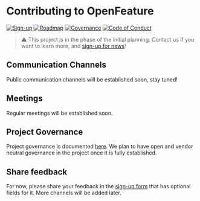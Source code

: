 # Contributing to OpenFeature

[![Sign-up](https://img.shields.io/static/v1?label=Sign-up&message=for%20news&color=blue)](https://github.com/openfeatureflags/spec)
[![Roadmap](https://img.shields.io/static/v1?label=Roadmap&message=public&color=green)](https://github.com/orgs/openfeatureflags/projects/1)
[![Governance](https://img.shields.io/static/v1?label=Governance&message=bootstrap&color=yellow)](https://github.com/openfeatureflags/governance)
[![Code of Conduct](https://img.shields.io/badge/Contributor%20Covenant-2.1-4baaaa.svg)](https://github.com/openfeatureflags/.github/blob/main/CODE_OF_CONDUCT.md)

> :warning: This project is in the phase of the initial planning. Contact us if you want to learn more, and [sign-up for news](https://bit.ly/openfeature-signup)!

## Communication Channels

Public communication channels will be established soon, stay tuned!

## Meetings

Regular meetings will be established soon.

## Project Governance

Project governance is documented [here](https://github.com/openfeatureflags/governance).
We plan to have open and vendor neutral governance in the project once it is fully established.

## Share feedback

For now, please share your feedback in the [sign-up form](https://bit.ly/openfeature-signup) that has optional fields for it.
More channels will be added later.
